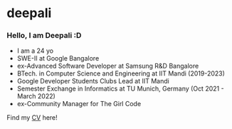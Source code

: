 # deepali

### Hello, I am Deepali :D

- I am a 24 yo 
- SWE-II at Google Bangalore
- ex-Advanced Software Developer at Samsung R&D Bangalore 
- BTech. in Computer Science and Engineering at IIT Mandi (2019-2023)
- Google Developer Students Clubs Lead at IIT Mandi 
- Semester Exchange in Informatics at TU Munich, Germany (Oct 2021 - March 2022)
- ex-Community Manager for The Girl Code 


Find my [CV](https://github.com/deepalisingh11/deepali/blob/main/DeepaliSingh_CV.pdf) here!
